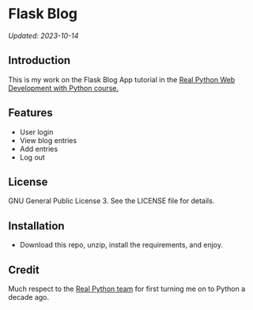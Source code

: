 # Flask Blog

*Updated: 2023-10-14*

## Introduction
This is my work on the Flask Blog App tutorial in the [Real Python Web Development with Python course.](https://realpython.com/products/real-python-course/)

## Features
- User login
- View blog entries
- Add entries
- Log out

## License
GNU General Public License 3. See the LICENSE file for details.

## Installation
- Download this repo, unzip, install the requirements, and enjoy.


## Credit

Much respect to the [Real Python team](https://realpython.com/) for first turning me on to Python a decade ago.

